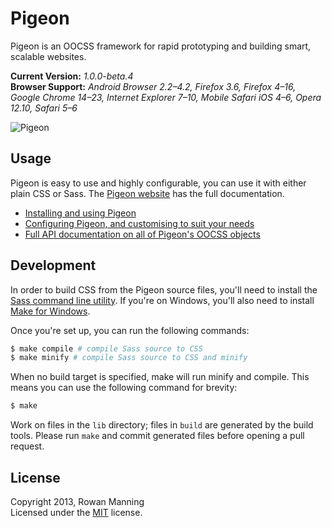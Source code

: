 
Pigeon
======

Pigeon is an OOCSS framework for rapid prototyping and building smart, scalable websites.

**Current Version:** *1.0.0-beta.4*  
**Browser Support:** *Android Browser 2.2–4.2, Firefox 3.6, Firefox 4–16, Google Chrome 14–23, Internet Explorer 7–10, Mobile Safari iOS 4–6, Opera 12.10, Safari 5–6*

![Pigeon][logo]


Usage
-----

Pigeon is easy to use and highly configurable, you can use it with either plain CSS or Sass. The [Pigeon website][pigeon] has the full documentation.

* [Installing and using Pigeon][pigeon-install]
* [Configuring Pigeon, and customising to suit your needs][pigeon-config]
* [Full API documentation on all of Pigeon's OOCSS objects][pigeon-objects]


Development
-----------

In order to build CSS from the Pigeon source files, you'll need to install the [Sass command line utility][sass]. If you're on Windows, you'll also need to install [Make for Windows][make].

Once you're set up, you can run the following commands:

```sh
$ make compile # compile Sass source to CSS
$ make minify # compile Sass source to CSS and minify
```

When no build target is specified, make will run minify and compile. This means you can use the following command for brevity:

```sh
$ make
```

Work on files in the `lib` directory; files in `build` are generated by the build tools. Please run `make` and commit generated files before opening a pull request.


License
-------

Copyright 2013, Rowan Manning  
Licensed under the [MIT][mit] license.



[logo]: http://pigeoncss.com/media/logo.png
[make]: http://gnuwin32.sourceforge.net/packages/make.htm
[mit]: http://opensource.org/licenses/mit-license.php
[pigeon]: http://pigeoncss.com/
[pigeon-install]: http://pigeoncss.com/docs/install/
[pigeon-config]: http://pigeoncss.com/docs/config/
[pigeon-objects]: http://pigeoncss.com/docs/objects/
[sass]: http://sass-lang.com/download.html
